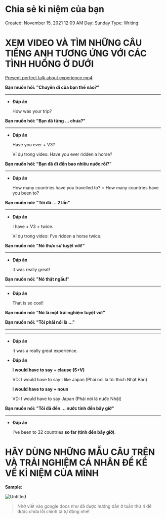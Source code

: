 # Chia sẻ kỉ niệm của bạn

Created: November 15, 2021 12:09 AM
Day: Sunday
Type: Writing

# XEM VIDEO VÀ TÌM NHỮNG CÂU TIẾNG ANH TƯƠNG ỨNG VỚI CÁC TÌNH HUỐNG Ở DƯỚI

[Present perfect talk about experience.mp4](Chia%20se%CC%89%20ki%CC%89%20nie%CC%A3%CC%82m%20cu%CC%89a%20ba%CC%A3n%20195b9766c36d44d9a38432a9eb2bebfd/Present_perfect_talk_about_experience.mp4)

**Bạn muốn hỏi: "Chuyến đi của bạn thế nào?"**

_______________________________________________

- **Đáp án**
    
    How was your trip? 
    

**Bạn muốn hỏi: "Bạn đã từng ... chưa?"**

_______________________________________________

- **Đáp án**
    
    Have you ever + V3? 
    
    Ví dụ trong video: Have you ever ridden a horse?
    

**Bạn muốn hỏi: "Bạn đã đi đến bao nhiêu nước rồi?"**

_______________________________________________

- **Đáp án**
    
    How many countries have you travelled to? = How many countries have you been to?
    

**Bạn muốn nói: "Tôi đã ... 2 lần"**

_______________________________________________

- **Đáp án**
    
    I have + V3 + twice.
    
    Ví dụ trong video: I've ridden a horse twice.
    

**Bạn muốn nói: "Nó thực sự tuyệt vời!"**

_______________________________________________

- **Đáp án**
    
    It was really great!
    

**Bạn muốn nói: "Nó thật ngầu!"**

_______________________________________________

- **Đáp án**
    
    That is so cool!
    

**Bạn muốn nói: "Nó là một trải nghiệm tuyệt vời"**

**Bạn muốn nói: "Tôi phải nói là ..."**

_______________________________________________

_______________________________________________

- **Đáp án**
    
    It was a really great experience.
    

- **Đáp án**
    
    **I would have to say + clause (S+V)**
    
    VD: I would have to say I like Japan (Phải nói là tôi thích Nhật Bản)
    
    **I would have to say + noun**
    
    VD: I would have to say Japan (Phải nói là nước Nhật)
    

**Bạn muốn nói: "Tôi đã đến ... nước tính đến bây giờ"**

_______________________________________________

- **Đáp án**
    
    I've been to 32 countries **so far (tính đến bây giờ)**.
    

# HÃY DÙNG NHỮNG MẪU CÂU TRÊN VÀ TRẢI NGHIỆM CÁ NHÂN ĐỂ KỂ VỀ KỈ NIỆM CỦA MÌNH

**Sample**:

![Untitled](Chia%20se%CC%89%20ki%CC%89%20nie%CC%A3%CC%82m%20cu%CC%89a%20ba%CC%A3n%20195b9766c36d44d9a38432a9eb2bebfd/Untitled.png)

> Nhớ viết vào google docs như đã được hướng dẫn ở tuần thứ 4 để được chữa lỗi chính tả tự động nhé!
>